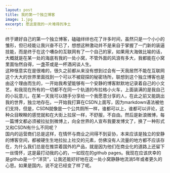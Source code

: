 ```yaml
---
layout: post
title: 我的第一个独立博客
image: 1.jpg
excerpt: 愿这是我的一片难得的净土
---
```

  终于建好自己的第一个独立博客，磕磕绊绊也花了许多时间，虽然只是一个小小的雏形，但已经能让我兴奋不已了，想想这种激动并不是来自于掌握了一门新的装逼技能，而是终于在这个嘈杂的互联网有了一个自己的家，如果用大海做比喻的话，大概就是在某一处的海底有我的一处小窝，不管外面的风浪有多大，我都能在小窝里面怡然自得，一盏茶或是一杯酒闲谈人生。<br/>
  这种惬意实在是很难的，很久之前都从来没有想到过会有一天我居然不能在互联网这个大大的世界里面找到一个可以不被窥探的秘密场所，联想到这个独立博客也是由这个理由而生的，一开始我希望能够有一个安静的博客默默地记录着自己的小文艺，和我现在所有的一切都不在同一个轨道的布拉格小火车，上面装满的是我自己的小玩意儿，在某一天我可以随手分享给一个我愿意分享的人，在此之前又能跳出我的世界，独立地存在。一开始我打算在CSDN上面写，因为markdown语法被他们支持，但是，CSDN就像是一个公共厕所一样，谁都可以上，谁都可以评论，这种众目睽睽的感觉就和在大街上拉尿一样，不舒服，不自由。然后是新浪微博，每一篇博文都必须被拉扯到微博上，向全世界的人宣布我要发博文了，换了一种形式又和CSDN有什么不同呢？<br/>
  国内的运营商们总是这样，在情怀与商业之间得不到妥协，本来应该是独立的安静的博客空间，都被硬生生地拉扯上社交的元素，仿佛没有人流量的地方都不应该存在，为什么我们总是在推崇着国外的产品，就是因为他们在商业化的道路上还留下一丝情怀，这是最打动我的心的，一如现在的github pages。我现在应该庆幸的是github是一个“洋货”，让我还能好好地在这一处小窝静静地流淌5年或者更久的心思。如果是国内，说不定已经变了样了呢。